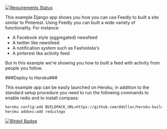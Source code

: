 [![Requirements Status](https://requires.io/github/tbarbugli/feedly_pin/requirements.png?branch=master)](https://requires.io/github/tbarbugli/feedly_pin/requirements/?branch=master)

This example Django app shows you how you can use Feedly to built a site similar to Pinterest.
Using Feedly you can built a wide variety of functionality.
For instance:

- A Facebook style (aggregated) newsfeed
- A twitter like newsfeed
- A notification system such as Fashiolista's
- A pinterest like activity feed

But in this example we're showing you how to built a feed with activity from people you follow.


###Deploy to Heroku###

This example app can be easily launched on Heroku, in addition to the standard setup procedure you need
to run the following commands to enable redis and to install compass:

``` bash
heroku config:add BUILDPACK_URL=https://github.com/ddollar/heroku-buildpack-multi.git
heroku addons:add redistogo
```

[![Bitdeli Badge](https://d2weczhvl823v0.cloudfront.net/tbarbugli/feedly_pin/trend.png)](https://bitdeli.com/free "Bitdeli Badge")

